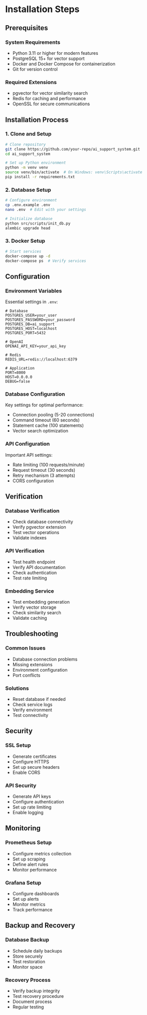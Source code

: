 # Installation Steps

## Prerequisites

### System Requirements
- Python 3.11 or higher for modern features
- PostgreSQL 15+ for vector support
- Docker and Docker Compose for containerization
- Git for version control

### Required Extensions
- pgvector for vector similarity search
- Redis for caching and performance
- OpenSSL for secure communications

## Installation Process

### 1. Clone and Setup
```bash
# Clone repository
git clone https://github.com/your-repo/ai_support_system.git
cd ai_support_system

# Set up Python environment
python -m venv venv
source venv/bin/activate  # On Windows: venv\Scripts\activate
pip install -r requirements.txt
```

### 2. Database Setup
```bash
# Configure environment
cp .env.example .env
nano .env  # Edit with your settings

# Initialize database
python src/scripts/init_db.py
alembic upgrade head
```

### 3. Docker Setup
```bash
# Start services
docker-compose up -d
docker-compose ps  # Verify services
```

## Configuration

### Environment Variables
Essential settings in `.env`:
```env
# Database
POSTGRES_USER=your_user
POSTGRES_PASSWORD=your_password
POSTGRES_DB=ai_support
POSTGRES_HOST=localhost
POSTGRES_PORT=5432

# OpenAI
OPENAI_API_KEY=your_api_key

# Redis
REDIS_URL=redis://localhost:6379

# Application
PORT=8000
HOST=0.0.0.0
DEBUG=false
```

### Database Configuration
Key settings for optimal performance:
- Connection pooling (5-20 connections)
- Command timeout (60 seconds)
- Statement cache (100 statements)
- Vector search optimization

### API Configuration
Important API settings:
- Rate limiting (100 requests/minute)
- Request timeout (30 seconds)
- Retry mechanism (3 attempts)
- CORS configuration

## Verification

### Database Verification
- Check database connectivity
- Verify pgvector extension
- Test vector operations
- Validate indexes

### API Verification
- Test health endpoint
- Verify API documentation
- Check authentication
- Test rate limiting

### Embedding Service
- Test embedding generation
- Verify vector storage
- Check similarity search
- Validate caching

## Troubleshooting

### Common Issues
- Database connection problems
- Missing extensions
- Environment configuration
- Port conflicts

### Solutions
- Reset database if needed
- Check service logs
- Verify environment
- Test connectivity

## Security

### SSL Setup
- Generate certificates
- Configure HTTPS
- Set up secure headers
- Enable CORS

### API Security
- Generate API keys
- Configure authentication
- Set up rate limiting
- Enable logging

## Monitoring

### Prometheus Setup
- Configure metrics collection
- Set up scraping
- Define alert rules
- Monitor performance

### Grafana Setup
- Configure dashboards
- Set up alerts
- Monitor metrics
- Track performance

## Backup and Recovery

### Database Backup
- Schedule daily backups
- Store securely
- Test restoration
- Monitor space

### Recovery Process
- Verify backup integrity
- Test recovery procedure
- Document process
- Regular testing 
